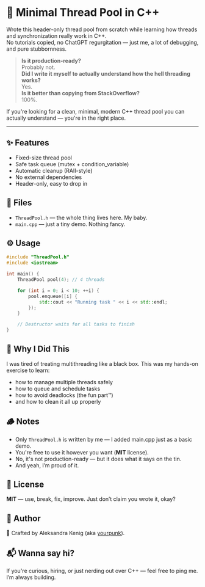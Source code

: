 # 🧵 Minimal Thread Pool in C++

Wrote this header-only thread pool from scratch while learning how threads and synchronization really work in C++.  
No tutorials copied, no ChatGPT regurgitation — just me, a lot of debugging, and pure stubbornness.

> **Is it production-ready?** <br> Probably not.<br> **Did I write it myself to actually understand how the hell threading works?**<br> Yes.<br> **Is it better than copying from StackOverflow?** <br>  100%.<br>

If you're looking for a clean, minimal, modern C++ thread pool you can actually understand — you're in the right place.

---

## ✨ Features

- Fixed-size thread pool
- Safe task queue (mutex + condition_variable)
- Automatic cleanup (RAII-style)
- No external dependencies
- Header-only, easy to drop in

## 📁 Files
- `ThreadPool.h` — the whole thing lives here. My baby.
- `main.cpp` — just a tiny demo. Nothing fancy.

## ⚙️ Usage

```cpp
#include "ThreadPool.h"
#include <iostream>

int main() {
    ThreadPool pool(4); // 4 threads

    for (int i = 0; i < 10; ++i) {
        pool.enqueue([i] {
            std::cout << "Running task " << i << std::endl;
        });
    }

    // Destructor waits for all tasks to finish
}
```

## 🤘 Why I Did This
I was tired of treating multithreading like a black box.
This was my hands-on exercise to learn:
- how to manage multiple threads safely
- how to queue and schedule tasks
- how to avoid deadlocks (the fun part™)
- and how to clean it all up properly


## 🪵 Notes
- Only `ThreadPool.h` is written by me — I added main.cpp just as a basic demo.
- You're free to use it however you want (**MIT** license).
- No, it's not production-ready — but it does what it says on the tin.
- And yeah, I’m proud of it.


## 🧷 License
**MIT** — use, break, fix, improve. Just don’t claim you wrote it, okay?

## 👤 Author
🦾 Crafted by Aleksandra Kenig (aka [yourpunk](https://github.com/yourpunk)).


## 📬 Wanna say hi?
If you're curious, hiring, or just nerding out over C++ —
feel free to ping me. I’m always building.
